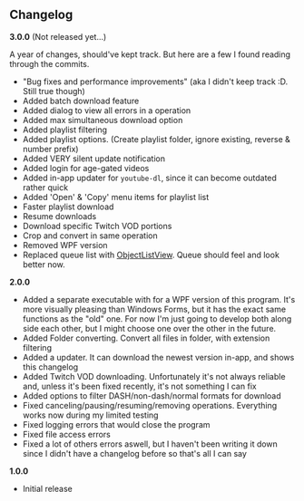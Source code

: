 ## Changelog
**3.0.0** (Not released yet...)

A year of changes, should've kept track. But here are a few I found reading through the commits.
- "Bug fixes and performance improvements" (aka I didn't keep track :D. Still true though)
- Added batch download feature
- Added dialog to view all errors in a operation
- Added max simultaneous download option
- Added playlist filtering
- Added playlist options. (Create playlist folder, ignore existing, reverse & number prefix)
- Added VERY silent update notification
- Added login for age-gated videos
- Added in-app updater for `youtube-dl`, since it can become outdated rather quick
- Added 'Open' & 'Copy' menu items for playlist list
- Faster playlist download
- Resume downloads
- Download specific Twitch VOD portions
- Crop and convert in same operation
- Removed WPF version
- Replaced queue list with [ObjectListView](http://objectlistview.sourceforge.net/cs/index.html). Queue should feel and look better now.

**2.0.0**

- Added a separate executable with for a WPF version of this program. It's more visually pleasing than Windows Forms, but it has the exact same functions as the "old" one. For now I'm just going to develop both along side each other, but I might choose one over the other in the future. 
- Added Folder converting. Convert all files in folder, with extension filtering
- Added a updater. It can download the newest version in-app, and shows this changelog
- Added Twitch VOD downloading. Unfortunately it's not always reliable and, unless it's been fixed recently, it's not something I can fix
- Added options to filter DASH/non-dash/normal formats for download
- Fixed canceling/pausing/resuming/removing operations. Everything works now during my limited testing
- Fixed logging errors that would close the program
- Fixed file access errors
- Fixed a lot of others errors aswell, but I haven't been writing it down since I didn't have a changelog before so that's all I can say

**1.0.0**

- Initial release
